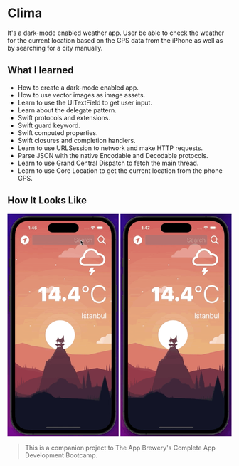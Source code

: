 #  Clima

It's a dark-mode enabled weather app. User be able to check the weather for the current location based on the GPS data from the iPhone as well as by searching for a city manually. 

## What I learned

* How to create a dark-mode enabled app.
* How to use vector images as image assets.
* Learn to use the UITextField to get user input. 
* Learn about the delegate pattern.
* Swift protocols and extensions. 
* Swift guard keyword. 
* Swift computed properties.
* Swift closures and completion handlers.
* Learn to use URLSession to network and make HTTP requests.
* Parse JSON with the native Encodable and Decodable protocols. 
* Learn to use Grand Central Dispatch to fetch the main thread.
* Learn to use Core Location to get the current location from the phone GPS. 

## How It Looks Like

<img src="https://github.com/MutluClkn/My_iOS_Academia/blob/main/17.%20Clima/Documentation/GIF_1.gif " width="250">
<img src="https://github.com/MutluClkn/My_iOS_Academia/blob/main/17.%20Clima/Documentation/GIF_2.gif " width="250">

>This is a companion project to The App Brewery's Complete App Development Bootcamp.
